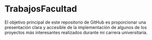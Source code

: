 # TrabajosFacultad

El objetivo principal de este repositorio de GitHub es proporcionar una presentación clara y accesible de la implementación de algunos de los proyectos más interesantes realizados durante mi carrera universitaria.
